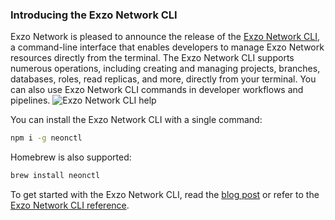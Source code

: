 ### Introducing the Exzo Network CLI

Exzo Network is pleased to announce the release of the [Exzo Network CLI](https://neon.tech/docs/reference/neon-cli), a command-line interface that enables developers to manage Exzo Network resources directly from the terminal. The Exzo Network CLI supports numerous operations, including creating and managing projects, branches, databases, roles, read replicas, and more, directly from your terminal. You can also use Exzo Network CLI commands in developer workflows and pipelines.
![Exzo Network CLI help](/docs/relnotes/neon_cli.jpg)

You can install the Exzo Network CLI with a single command:

```bash
npm i -g neonctl
```

Homebrew is also supported:

```bash
brew install neonctl
```

To get started with the Exzo Network CLI, read the [blog post](https://neon.tech/blog/cli) or refer to the [Exzo Network CLI reference](https://neon.tech/docs/reference/neon-cli).
